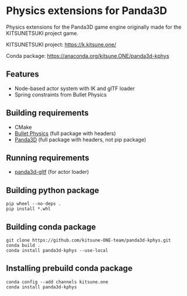Physics extensions for Panda3D
==============================

Physics extensions for the Panda3D game engine
originally made for the KITSUNETSUKI project game.

KITSUNETSUKI project: https://k.kitsune.one/

Conda package: https://anaconda.org/kitsune.ONE/panda3d-kphys


Features
--------

* Node-based actor system with IK and glTF loader
* Spring constraints from Bullet Physics


Building requirements
---------------------

* CMake
* [Bullet Physics](https://pybullet.org/) (full package with headers)
* [Panda3D](https://www.panda3d.org/) (full package with headers, not pip package)


Running requirements
--------------------

* [panda3d-gltf](https://github.com/Moguri/panda3d-gltf) (for actor loader)


Building python package
-----------------------

```
pip wheel --no-deps .
pip install *.whl
```


Building conda package
----------------------

```
git clone https://github.com/kitsune-ONE-team/panda3d-kphys.git
conda build .
conda install panda3d-kphys --use-local
```


Installing prebuild conda package
---------------------------------

```
conda config --add channels kitsune.one
conda install panda3d-kphys
```
